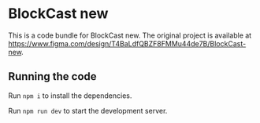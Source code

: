 
  # BlockCast new

  This is a code bundle for BlockCast new. The original project is available at https://www.figma.com/design/T4BaLdfQBZF8FMMu44de7B/BlockCast-new.

  ## Running the code

  Run `npm i` to install the dependencies.

  Run `npm run dev` to start the development server.
  